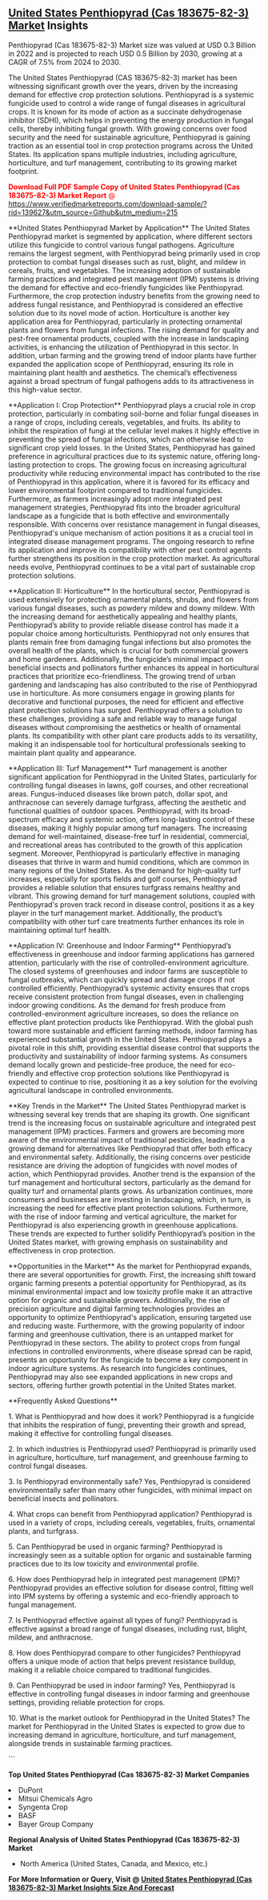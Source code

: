 <h2><a href="https://www.verifiedmarketreports.com/download-sample/?rid=139627&amp;utm_source=Github&amp;utm_medium=215" target="_blank">United States Penthiopyrad (Cas 183675-82-3) Market</a> Insights</h2><p>Penthiopyrad (Cas 183675-82-3) Market size was valued at USD 0.3 Billion in 2022 and is projected to reach USD 0.5 Billion by 2030, growing at a CAGR of 7.5% from 2024 to 2030.</p><p> <p>The United States Penthiopyrad (CAS 183675-82-3) market has been witnessing significant growth over the years, driven by the increasing demand for effective crop protection solutions. Penthiopyrad is a systemic fungicide used to control a wide range of fungal diseases in agricultural crops. It is known for its mode of action as a succinate dehydrogenase inhibitor (SDHI), which helps in preventing the energy production in fungal cells, thereby inhibiting fungal growth. With growing concerns over food security and the need for sustainable agriculture, Penthiopyrad is gaining traction as an essential tool in crop protection programs across the United States. Its application spans multiple industries, including agriculture, horticulture, and turf management, contributing to its growing market footprint. <p><span class=""><span style="color: #ff0000;"><strong>Download Full PDF Sample Copy of United States Penthiopyrad (Cas 183675-82-3) Market Report</strong> @ </span><a href="https://www.verifiedmarketreports.com/download-sample/?rid=139627&amp;utm_source=Github&amp;utm_medium=215" target="_blank">https://www.verifiedmarketreports.com/download-sample/?rid=139627&amp;utm_source=Github&amp;utm_medium=215</a></span></p> </p> <p>**United States Penthiopyrad Market by Application** The United States Penthiopyrad market is segmented by application, where different sectors utilize this fungicide to control various fungal pathogens. Agriculture remains the largest segment, with Penthiopyrad being primarily used in crop protection to combat fungal diseases such as rust, blight, and mildew in cereals, fruits, and vegetables. The increasing adoption of sustainable farming practices and integrated pest management (IPM) systems is driving the demand for effective and eco-friendly fungicides like Penthiopyrad. Furthermore, the crop protection industry benefits from the growing need to address fungal resistance, and Penthiopyrad is considered an effective solution due to its novel mode of action. Horticulture is another key application area for Penthiopyrad, particularly in protecting ornamental plants and flowers from fungal infections. The rising demand for quality and pest-free ornamental products, coupled with the increase in landscaping activities, is enhancing the utilization of Penthiopyrad in this sector. In addition, urban farming and the growing trend of indoor plants have further expanded the application scope of Penthiopyrad, ensuring its role in maintaining plant health and aesthetics. The chemical’s effectiveness against a broad spectrum of fungal pathogens adds to its attractiveness in this high-value sector. <p>**Application I: Crop Protection** Penthiopyrad plays a crucial role in crop protection, particularly in combating soil-borne and foliar fungal diseases in a range of crops, including cereals, vegetables, and fruits. Its ability to inhibit the respiration of fungi at the cellular level makes it highly effective in preventing the spread of fungal infections, which can otherwise lead to significant crop yield losses. In the United States, Penthiopyrad has gained preference in agricultural practices due to its systemic nature, offering long-lasting protection to crops. The growing focus on increasing agricultural productivity while reducing environmental impact has contributed to the rise of Penthiopyrad in this application, where it is favored for its efficacy and lower environmental footprint compared to traditional fungicides. Furthermore, as farmers increasingly adopt more integrated pest management strategies, Penthiopyrad fits into the broader agricultural landscape as a fungicide that is both effective and environmentally responsible. With concerns over resistance management in fungal diseases, Penthiopyrad's unique mechanism of action positions it as a crucial tool in integrated disease management programs. The ongoing research to refine its application and improve its compatibility with other pest control agents further strengthens its position in the crop protection market. As agricultural needs evolve, Penthiopyrad continues to be a vital part of sustainable crop protection solutions. </p> <p>**Application II: Horticulture** In the horticultural sector, Penthiopyrad is used extensively for protecting ornamental plants, shrubs, and flowers from various fungal diseases, such as powdery mildew and downy mildew. With the increasing demand for aesthetically appealing and healthy plants, Penthiopyrad’s ability to provide reliable disease control has made it a popular choice among horticulturists. Penthiopyrad not only ensures that plants remain free from damaging fungal infections but also promotes the overall health of the plants, which is crucial for both commercial growers and home gardeners. Additionally, the fungicide’s minimal impact on beneficial insects and pollinators further enhances its appeal in horticultural practices that prioritize eco-friendliness. The growing trend of urban gardening and landscaping has also contributed to the rise of Penthiopyrad use in horticulture. As more consumers engage in growing plants for decorative and functional purposes, the need for efficient and effective plant protection solutions has surged. Penthiopyrad offers a solution to these challenges, providing a safe and reliable way to manage fungal diseases without compromising the aesthetics or health of ornamental plants. Its compatibility with other plant care products adds to its versatility, making it an indispensable tool for horticultural professionals seeking to maintain plant quality and appearance. </p> <p>**Application III: Turf Management** Turf management is another significant application for Penthiopyrad in the United States, particularly for controlling fungal diseases in lawns, golf courses, and other recreational areas. Fungus-induced diseases like brown patch, dollar spot, and anthracnose can severely damage turfgrass, affecting the aesthetic and functional qualities of outdoor spaces. Penthiopyrad, with its broad-spectrum efficacy and systemic action, offers long-lasting control of these diseases, making it highly popular among turf managers. The increasing demand for well-maintained, disease-free turf in residential, commercial, and recreational areas has contributed to the growth of this application segment. Moreover, Penthiopyrad is particularly effective in managing diseases that thrive in warm and humid conditions, which are common in many regions of the United States. As the demand for high-quality turf increases, especially for sports fields and golf courses, Penthiopyrad provides a reliable solution that ensures turfgrass remains healthy and vibrant. This growing demand for turf management solutions, coupled with Penthiopyrad's proven track record in disease control, positions it as a key player in the turf management market. Additionally, the product’s compatibility with other turf care treatments further enhances its role in maintaining optimal turf health. </p> <p>**Application IV: Greenhouse and Indoor Farming** Penthiopyrad’s effectiveness in greenhouse and indoor farming applications has garnered attention, particularly with the rise of controlled-environment agriculture. The closed systems of greenhouses and indoor farms are susceptible to fungal outbreaks, which can quickly spread and damage crops if not controlled efficiently. Penthiopyrad’s systemic activity ensures that crops receive consistent protection from fungal diseases, even in challenging indoor growing conditions. As the demand for fresh produce from controlled-environment agriculture increases, so does the reliance on effective plant protection products like Penthiopyrad. With the global push toward more sustainable and efficient farming methods, indoor farming has experienced substantial growth in the United States. Penthiopyrad plays a pivotal role in this shift, providing essential disease control that supports the productivity and sustainability of indoor farming systems. As consumers demand locally grown and pesticide-free produce, the need for eco-friendly and effective crop protection solutions like Penthiopyrad is expected to continue to rise, positioning it as a key solution for the evolving agricultural landscape in controlled environments. </p> <p>**Key Trends in the Market** The United States Penthiopyrad market is witnessing several key trends that are shaping its growth. One significant trend is the increasing focus on sustainable agriculture and integrated pest management (IPM) practices. Farmers and growers are becoming more aware of the environmental impact of traditional pesticides, leading to a growing demand for alternatives like Penthiopyrad that offer both efficacy and environmental safety. Additionally, the rising concerns over pesticide resistance are driving the adoption of fungicides with novel modes of action, which Penthiopyrad provides. Another trend is the expansion of the turf management and horticultural sectors, particularly as the demand for quality turf and ornamental plants grows. As urbanization continues, more consumers and businesses are investing in landscaping, which, in turn, is increasing the need for effective plant protection solutions. Furthermore, with the rise of indoor farming and vertical agriculture, the market for Penthiopyrad is also experiencing growth in greenhouse applications. These trends are expected to further solidify Penthiopyrad’s position in the United States market, with growing emphasis on sustainability and effectiveness in crop protection. </p> <p>**Opportunities in the Market** As the market for Penthiopyrad expands, there are several opportunities for growth. First, the increasing shift toward organic farming presents a potential opportunity for Penthiopyrad, as its minimal environmental impact and low toxicity profile make it an attractive option for organic and sustainable growers. Additionally, the rise of precision agriculture and digital farming technologies provides an opportunity to optimize Penthiopyrad's application, ensuring targeted use and reducing waste. Furthermore, with the growing popularity of indoor farming and greenhouse cultivation, there is an untapped market for Penthiopyrad in these sectors. The ability to protect crops from fungal infections in controlled environments, where disease spread can be rapid, presents an opportunity for the fungicide to become a key component in indoor agriculture systems. As research into fungicides continues, Penthiopyrad may also see expanded applications in new crops and sectors, offering further growth potential in the United States market. </p> <p>**Frequently Asked Questions** <p>1. What is Penthiopyrad and how does it work? Penthiopyrad is a fungicide that inhibits the respiration of fungi, preventing their growth and spread, making it effective for controlling fungal diseases.</p> <p>2. In which industries is Penthiopyrad used? Penthiopyrad is primarily used in agriculture, horticulture, turf management, and greenhouse farming to control fungal diseases.</p> <p>3. Is Penthiopyrad environmentally safe? Yes, Penthiopyrad is considered environmentally safer than many other fungicides, with minimal impact on beneficial insects and pollinators.</p> <p>4. What crops can benefit from Penthiopyrad application? Penthiopyrad is used in a variety of crops, including cereals, vegetables, fruits, ornamental plants, and turfgrass.</p> <p>5. Can Penthiopyrad be used in organic farming? Penthiopyrad is increasingly seen as a suitable option for organic and sustainable farming practices due to its low toxicity and environmental profile.</p> <p>6. How does Penthiopyrad help in integrated pest management (IPM)? Penthiopyrad provides an effective solution for disease control, fitting well into IPM systems by offering a systemic and eco-friendly approach to fungal management.</p> <p>7. Is Penthiopyrad effective against all types of fungi? Penthiopyrad is effective against a broad range of fungal diseases, including rust, blight, mildew, and anthracnose.</p> <p>8. How does Penthiopyrad compare to other fungicides? Penthiopyrad offers a unique mode of action that helps prevent resistance buildup, making it a reliable choice compared to traditional fungicides.</p> <p>9. Can Penthiopyrad be used in indoor farming? Yes, Penthiopyrad is effective in controlling fungal diseases in indoor farming and greenhouse settings, providing reliable protection for crops.</p> <p>10. What is the market outlook for Penthiopyrad in the United States? The market for Penthiopyrad in the United States is expected to grow due to increasing demand in agriculture, horticulture, and turf management, alongside trends in sustainable farming practices.</p> ```</p><p><strong>Top United States Penthiopyrad (Cas 183675-82-3) Market Companies</strong></p><div data-test-id=""><p><li>DuPont</li><li> Mitsui Chemicals Agro</li><li> Syngenta Crop</li><li> BASF</li><li> Bayer Group Company</li></p><div><strong>Regional Analysis of&nbsp;United States Penthiopyrad (Cas 183675-82-3) Market</strong></div><ul><li dir="ltr"><p dir="ltr">North America&nbsp;(United States, Canada, and Mexico, etc.)</p></li></ul><p><strong>For More Information or Query, Visit @&nbsp;</strong><strong><a href="https://www.verifiedmarketreports.com/product/global-penthiopyrad-cas-183675-82-3-market-report-2019-competitive-landscape-trends-and-opportunities/?utm_source=Github&amp;utm_medium=215" target="_blank">United States Penthiopyrad (Cas 183675-82-3) Market Insights Size And Forecast</a></strong></p></div>
